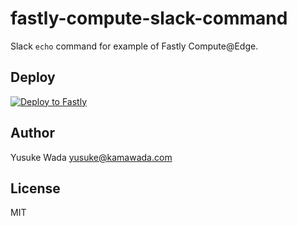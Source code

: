 # fastly-compute-slack-command

Slack `echo` command for example of Fastly Compute@Edge.

## Deploy

[![Deploy to Fastly](https://deploy.edgecompute.app/button)](https://deploy.edgecompute.app/deploy)

## Author

Yusuke Wada <yusuke@kamawada.com>

## License

MIT

